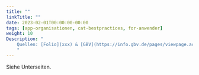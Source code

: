 ```yaml
---
title: ""
linkTitle: ""
date: 2023-02-01T00:00:00-00:00
tags: [app-organisationen, cat-bestpractices, for-anwender]
weight: 10
Description: "
    Quellen: [Folio](xxx) & [GBV](https://info.gbv.de/pages/viewpage.action?pageId=852492550)
    "
---
```


Siehe Unterseiten.
